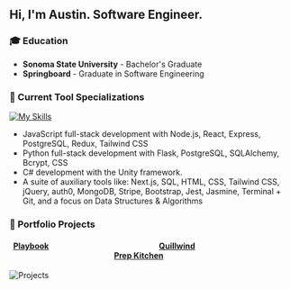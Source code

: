 ## Hi, I'm Austin. Software Engineer.

### 🎓 Education
* **Sonoma State University** - Bachelor's Graduate
* **Springboard** - Graduate in Software Engineering

### 🚀 Current Tool Specializations
[![My Skills](https://skillicons.dev/icons?i=js,py,cs,nodejs,react,nextjs,express,postgresql,mongodb,redux,tailwindcss,flask,css,unity,html,jquery,bootstrap,jest,git,stackoverflow,vercel,vscode,blender,bootstrap&perline=12)](https://skillicons.dev)

* JavaScript full-stack development with Node.js, React, Express, PostgreSQL, Redux, Tailwind CSS
* Python full-stack development with Flask, PostgreSQL, SQLAlchemy, Bcrypt, CSS
* C# development with the Unity framework.
* A suite of auxiliary tools like: Next.js, SQL, HTML, CSS, Tailwind CSS, jQuery, auth0, MongoDB, Stripe, Bootstrap, Jest, Jasmine, Terminal + Git, and a focus on Data Structures & Algorithms

### 📰 Portfolio Projects

#### &nbsp; [Playbook](https://github.com/austindreosch/playbook) &nbsp;&nbsp;&nbsp;&nbsp;&nbsp;&nbsp;&nbsp;&nbsp;&nbsp;&nbsp;&nbsp;&nbsp;&nbsp;&nbsp;&nbsp;&nbsp;&nbsp;&nbsp;&nbsp;&nbsp;&nbsp;&nbsp;&nbsp;&nbsp;&nbsp;&nbsp;&nbsp;&nbsp;&nbsp;&nbsp;&nbsp;&nbsp;&nbsp;&nbsp;&nbsp;&nbsp;&nbsp;&nbsp;&nbsp;&nbsp;&nbsp;&nbsp;&nbsp;&nbsp;&nbsp;&nbsp;&nbsp;&nbsp;&nbsp;&nbsp;&nbsp;&nbsp;&nbsp;&nbsp;&nbsp;&nbsp;&nbsp; [Quillwind](https://github.com/austindreosch/quillwind) &nbsp;&nbsp;&nbsp;&nbsp;&nbsp;&nbsp;&nbsp;&nbsp;&nbsp;&nbsp;&nbsp;&nbsp;&nbsp;&nbsp;&nbsp;&nbsp;&nbsp;&nbsp;&nbsp;&nbsp;&nbsp;&nbsp;&nbsp;&nbsp;&nbsp;&nbsp;&nbsp;&nbsp;&nbsp;&nbsp;&nbsp;&nbsp;&nbsp;&nbsp;&nbsp;&nbsp;&nbsp;&nbsp;&nbsp;&nbsp;&nbsp;&nbsp;&nbsp;&nbsp;&nbsp;&nbsp;&nbsp;&nbsp;&nbsp;&nbsp;&nbsp;&nbsp;&nbsp;&nbsp;&nbsp; [Prep Kitchen](https://github.com/austindreosch/prepkitchen) 
![Projects](https://i.imgur.com/CusiSQe.jpg)
